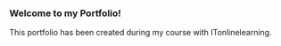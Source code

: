 ### Welcome to my Portfolio!

This portfolio has been created during my course with ITonlinelearning.
